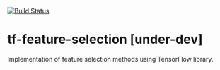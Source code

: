 [![Build Status](https://travis-ci.org/tlatkowski/tf-feature-selection.svg?branch=master)](https://travis-ci.org/tlatkowski/tf-feature-selection)
# tf-feature-selection [under-dev]
Implementation of feature selection methods using TensorFlow library.
